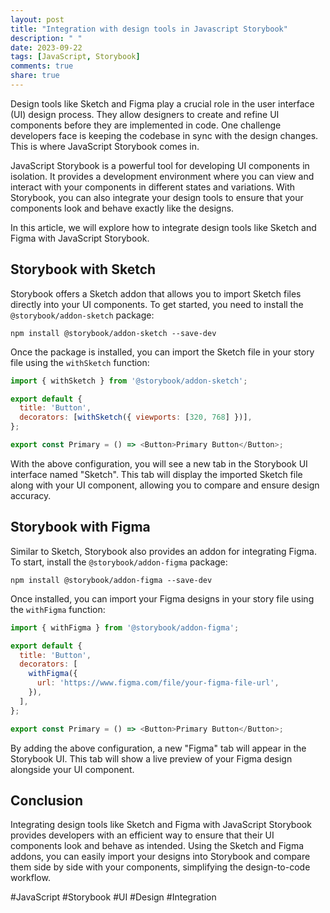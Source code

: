 ```yaml
---
layout: post
title: "Integration with design tools in Javascript Storybook"
description: " "
date: 2023-09-22
tags: [JavaScript, Storybook]
comments: true
share: true
---
```


Design tools like Sketch and Figma play a crucial role in the user interface (UI) design process. They allow designers to create and refine UI components before they are implemented in code. One challenge developers face is keeping the codebase in sync with the design changes. This is where JavaScript Storybook comes in.

JavaScript Storybook is a powerful tool for developing UI components in isolation. It provides a development environment where you can view and interact with your components in different states and variations. With Storybook, you can also integrate your design tools to ensure that your components look and behave exactly like the designs.

In this article, we will explore how to integrate design tools like Sketch and Figma with JavaScript Storybook.

## Storybook with Sketch
Storybook offers a Sketch addon that allows you to import Sketch files directly into your UI components. To get started, you need to install the `@storybook/addon-sketch` package:

```shell
npm install @storybook/addon-sketch --save-dev
```

Once the package is installed, you can import the Sketch file in your story file using the `withSketch` function:

```javascript
import { withSketch } from '@storybook/addon-sketch';

export default {
  title: 'Button',
  decorators: [withSketch({ viewports: [320, 768] })],
};

export const Primary = () => <Button>Primary Button</Button>;
```

With the above configuration, you will see a new tab in the Storybook UI interface named "Sketch". This tab will display the imported Sketch file along with your UI component, allowing you to compare and ensure design accuracy.

## Storybook with Figma
Similar to Sketch, Storybook also provides an addon for integrating Figma. To start, install the `@storybook/addon-figma` package:

```shell
npm install @storybook/addon-figma --save-dev
```

Once installed, you can import your Figma designs in your story file using the `withFigma` function:

```javascript
import { withFigma } from '@storybook/addon-figma';

export default {
  title: 'Button',
  decorators: [
    withFigma({
      url: 'https://www.figma.com/file/your-figma-file-url',
    }),
  ],
};

export const Primary = () => <Button>Primary Button</Button>;
```

By adding the above configuration, a new "Figma" tab will appear in the Storybook UI. This tab will show a live preview of your Figma design alongside your UI component.

## Conclusion
Integrating design tools like Sketch and Figma with JavaScript Storybook provides developers with an efficient way to ensure that their UI components look and behave as intended. Using the Sketch and Figma addons, you can easily import your designs into Storybook and compare them side by side with your components, simplifying the design-to-code workflow.

#JavaScript #Storybook #UI #Design #Integration